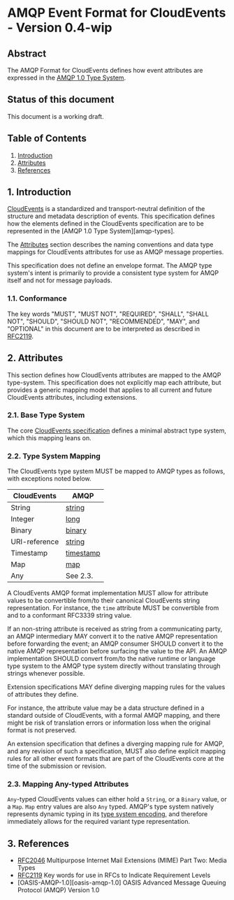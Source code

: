 # AMQP Event Format for CloudEvents - Version 0.4-wip

## Abstract

The AMQP Format for CloudEvents defines how event attributes are expressed in
the [AMQP 1.0 Type System][type-system].

## Status of this document

This document is a working draft.

## Table of Contents

1. [Introduction](#1-introduction)
2. [Attributes](#2-attributes)
3. [References](#3-references)

## 1. Introduction

[CloudEvents][ce] is a standardized and transport-neutral definition of the
structure and metadata description of events. This specification defines how the
elements defined in the CloudEvents specification are to be represented in the
[AMQP 1.0 Type System][amqp-types].

The [Attributes](#2-attributes) section describes the naming conventions and
data type mappings for CloudEvents attributes for use as AMQP message
properties.

This specification does not define an envelope format. The AMQP type system's
intent is primarily to provide a consistent type system for AMQP itself and not
for message payloads.

### 1.1. Conformance

The key words "MUST", "MUST NOT", "REQUIRED", "SHALL", "SHALL NOT", "SHOULD",
"SHOULD NOT", "RECOMMENDED", "MAY", and "OPTIONAL" in this document are to be
interpreted as described in [RFC2119][rfc2119].

## 2. Attributes

This section defines how CloudEvents attributes are mapped to the AMQP
type-system. This specification does not explicitly map each attribute, but
provides a generic mapping model that applies to all current and future
CloudEvents attributes, including extensions.

### 2.1. Base Type System

The core [CloudEvents specification][ce] defines a minimal abstract type system,
which this mapping leans on.

### 2.2. Type System Mapping

The CloudEvents type system MUST be mapped to AMQP types as follows, with
exceptions noted below.

| CloudEvents   | AMQP                        |
| ------------- | --------------------------- |
| String        | [string][amqp-string]       |
| Integer       | [long][amqp-long]           |
| Binary        | [binary][amqp-binary]       |
| URI-reference | [string][amqp-string]       |
| Timestamp     | [timestamp][amqp-timestamp] |
| Map           | [map][amqp-map]             |
| Any           | See 2.3.                    |

A CloudEvents AMQP format implementation MUST allow for attribute values to be
convertible from/to their canonical CloudEvents string representation. For
instance, the `time` attribute MUST be convertible from and to a conformant
RFC3339 string value.

If an non-string attribute is received as string from a communicating party, an
AMQP intermediary MAY convert it to the native AMQP representation before
forwarding the event; an AMQP consumer SHOULD convert it to the native AMQP
representation before surfacing the value to the API. An AMQP implementation
SHOULD convert from/to the native runtime or language type system to the AMQP
type system directly without translating through strings whenever possible.

Extension specifications MAY define diverging mapping rules for the values of
attributes they define.

For instance, the attribute value may be a data structure defined in a standard
outside of CloudEvents, with a formal AMQP mapping, and there might be risk of
translation errors or information loss when the original format is not
preserved.

An extension specification that defines a diverging mapping rule for AMQP, and
any revision of such a specification, MUST also define explicit mapping rules
for all other event formats that are part of the CloudEvents core at the time of
the submission or revision.

### 2.3. Mapping Any-typed Attributes

`Any`-typed CloudEvents values can either hold a `String`, or a `Binary` value,
or a `Map`. `Map` entry values are also `Any` typed. AMQP's type system natively
represents dynamic typing in its [type system encoding][type-system-encoding],
and therefore immediately allows for the required variant type representation.

## 3. References

- [RFC2046][rfc2046] Multipurpose Internet Mail Extensions (MIME) Part Two:
  Media Types
- [RFC2119][rfc2119] Key words for use in RFCs to Indicate Requirement Levels
- [OASIS-AMQP-1.0][oasis-amqp-1.0] OASIS Advanced Message Queuing Protocol
  (AMQP) Version 1.0

[ce]: ./spec.md
[content-type]: https://tools.ietf.org/html/rfc7231#section-3.1.1.5
[type-system]:
  https://docs.oasis-open.org/amqp/core/v1.0/os/amqp-core-types-v1.0-os.html
[type-system-encoding]:
  http://docs.oasis-open.org/amqp/core/v1.0/os/amqp-core-types-v1.0-os.html#section-encodings
[amqp-string]:
  http://docs.oasis-open.org/amqp/core/v1.0/os/amqp-core-types-v1.0-os.html#type-string
[amqp-long]:
  http://docs.oasis-open.org/amqp/core/v1.0/os/amqp-core-types-v1.0-os.html#type-long
[amqp-binary]:
  http://docs.oasis-open.org/amqp/core/v1.0/os/amqp-core-types-v1.0-os.html#type-binary
[amqp-timestamp]:
  http://docs.oasis-open.org/amqp/core/v1.0/os/amqp-core-types-v1.0-os.html#type-timestamp
[amqp-map]:
  http://docs.oasis-open.org/amqp/core/v1.0/os/amqp-core-types-v1.0-os.html#type-map
[amqp-describedtype]:
  http://docs.oasis-open.org/amqp/core/v1.0/os/amqp-core-types-v1.0-os.html#doc-idp38080
[rfc2046]: https://tools.ietf.org/html/rfc2046
[rfc2119]: https://tools.ietf.org/html/rfc2119
[rfc4627]: https://tools.ietf.org/html/rfc4627
[rfc4648]: https://tools.ietf.org/html/rfc4648
[rfc6839]: https://tools.ietf.org/html/rfc6839#section-3.1
[rfc8259]: https://tools.ietf.org/html/rfc8259
